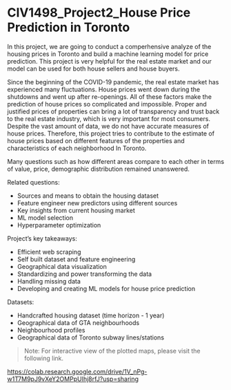 # CIV1498_Project2_House Price Prediction in Toronto

In this project, we are going to conduct a comperhensive analyze of the housing prices in Toronto and build a machine learning model for price prediction. This project is very helpful for the real estate market and our model can be used for both house sellers and house buyers.

Since the beginning of the COVID-19 pandemic, the real estate market has experienced many fluctuations. House prices went down during the shutdowns and went up after re-openings. All of these factors make the prediction of house prices so complicated and impossible. Proper and justified prices of properties can bring a lot of transparency and trust back to the real estate industry, which is very important for most consumers. Despite the vast amount of data, we do not have accurate measures of house prices. Therefore, this project tries to contribute to the estimate of house prices based on different features of the properties and characteristics of each neighborhood In Toronto.

Many questions such as how different areas compare to each other in terms of value, price, demographic distribution remained unanswered.

Related questions:
- Sources and means to obtain the housing dataset
- Feature engineer new predictors using different sources
- Key insights from current housing market
- ML model selection
- Hyperparameter optimization

Project’s key takeaways:
- Efficient web scraping
- Self built dataset and feature engineering
- Geographical data visualization
- Standardizing and power transforming the data
- Handling missing data
- Developing and creating ML models for house price prediction

Datasets:

- Handcrafted housing dataset (time horizon - 1 year)
- Geographical data of GTA neighbourhoods
- Neighbourhood profiles
- Geographical data of Toronto subway lines/stations

> Note: For interactive view of the plotted maps, please visit the following link.

https://colab.research.google.com/drive/1V_nPg-w1T7M9pJ9vXeY2OMPpUIhj8rfJ?usp=sharing
